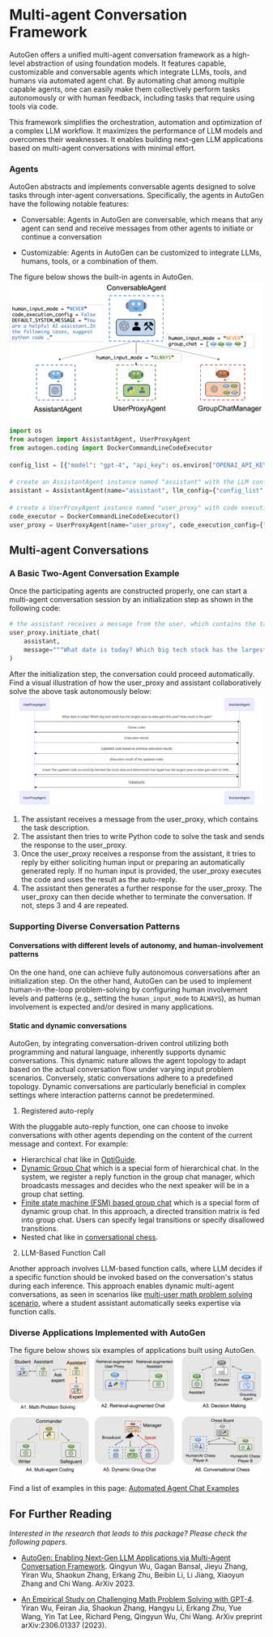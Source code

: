 # Multi-agent Conversation Framework

AutoGen offers a unified multi-agent conversation framework as a high-level abstraction of using foundation models. It features capable, customizable and conversable agents which integrate LLMs, tools, and humans via automated agent chat.
By automating chat among multiple capable agents, one can easily make them collectively perform tasks autonomously or with human feedback, including tasks that require using tools via code.

This framework simplifies the orchestration, automation and optimization of a complex LLM workflow. It maximizes the performance of LLM models and overcomes their weaknesses. It enables building next-gen LLM applications based on multi-agent conversations with minimal effort.

### Agents

AutoGen abstracts and implements conversable agents
designed to solve tasks through inter-agent conversations. Specifically, the agents in AutoGen have the following notable features:

- Conversable: Agents in AutoGen are conversable, which means that any agent can send
  and receive messages from other agents to initiate or continue a conversation

- Customizable: Agents in AutoGen can be customized to integrate LLMs, humans, tools, or a combination of them.

The figure below shows the built-in agents in AutoGen.
![Agent Chat Example](images/autogen_agents.png)

```python
import os
from autogen import AssistantAgent, UserProxyAgent
from autogen.coding import DockerCommandLineCodeExecutor

config_list = [{"model": "gpt-4", "api_key": os.environ["OPENAI_API_KEY"]}]

# create an AssistantAgent instance named "assistant" with the LLM configuration.
assistant = AssistantAgent(name="assistant", llm_config={"config_list": config_list})

# create a UserProxyAgent instance named "user_proxy" with code execution on docker.
code_executor = DockerCommandLineCodeExecutor()
user_proxy = UserProxyAgent(name="user_proxy", code_execution_config={"executor": code_executor})
```

## Multi-agent Conversations

### A Basic Two-Agent Conversation Example

Once the participating agents are constructed properly, one can start a multi-agent conversation session by an initialization step as shown in the following code:

```python
# the assistant receives a message from the user, which contains the task description
user_proxy.initiate_chat(
    assistant,
    message="""What date is today? Which big tech stock has the largest year-to-date gain this year? How much is the gain?""",
)
```

After the initialization step, the conversation could proceed automatically. Find a visual illustration of how the user_proxy and assistant collaboratively solve the above task autonomously below:
![Agent Chat Example](images/agent_example.png)

1. The assistant receives a message from the user_proxy, which contains the task description.
2. The assistant then tries to write Python code to solve the task and sends the response to the user_proxy.
3. Once the user_proxy receives a response from the assistant, it tries to reply by either soliciting human input or preparing an automatically generated reply. If no human input is provided, the user_proxy executes the code and uses the result as the auto-reply.
4. The assistant then generates a further response for the user_proxy. The user_proxy can then decide whether to terminate the conversation. If not, steps 3 and 4 are repeated.

### Supporting Diverse Conversation Patterns

#### Conversations with different levels of autonomy, and human-involvement patterns

On the one hand, one can achieve fully autonomous conversations after an initialization step. On the other hand, AutoGen can be used to implement human-in-the-loop problem-solving by configuring human involvement levels and patterns (e.g., setting the `human_input_mode` to `ALWAYS`), as human involvement is expected and/or desired in many applications.

#### Static and dynamic conversations

AutoGen, by integrating conversation-driven control utilizing both programming and natural language, inherently supports dynamic conversations. This dynamic nature allows the agent topology to adapt based on the actual conversation flow under varying input problem scenarios. Conversely, static conversations adhere to a predefined topology. Dynamic conversations are particularly beneficial in complex settings where interaction patterns cannot be predetermined.

1. Registered auto-reply

With the pluggable auto-reply function, one can choose to invoke conversations with other agents depending on the content of the current message and context. For example:
- Hierarchical chat like in [OptiGuide](https://github.com/microsoft/optiguide).
- [Dynamic Group Chat](https://github.com/microsoft/autogen/blob/main/notebook/agentchat_groupchat.ipynb) which is a special form of hierarchical chat. In the system, we register a reply function in the group chat manager, which broadcasts messages and decides who the next speaker will be in a group chat setting.
- [Finite state machine (FSM) based group chat](https://github.com/microsoft/autogen/blob/main/notebook/agentchat_graph_modelling_language_using_select_speaker.ipynb) which is a special form of dynamic group chat. In this approach, a directed transition matrix is fed into group chat. Users can specify legal transitions or specify disallowed transitions.
- Nested chat like in [conversational chess](https://github.com/microsoft/autogen/blob/main/notebook/agentchat_chess.ipynb).

2. LLM-Based Function Call

Another approach involves LLM-based function calls, where LLM decides if a specific function should be invoked based on the conversation's status during each inference. This approach enables dynamic multi-agent conversations, as seen in scenarios like [multi-user math problem solving scenario](https://github.com/microsoft/autogen/blob/main/notebook/agentchat_two_users.ipynb), where a student assistant automatically seeks expertise via function calls.

### Diverse Applications Implemented with AutoGen

The figure below shows six examples of applications built using AutoGen.
![Applications](images/app.png)

Find a list of examples in this page: [Automated Agent Chat Examples](../Examples.md#automated-multi-agent-chat)

## For Further Reading

_Interested in the research that leads to this package? Please check the following papers._

- [AutoGen: Enabling Next-Gen LLM Applications via Multi-Agent Conversation Framework](https://arxiv.org/abs/2308.08155). Qingyun Wu, Gagan Bansal, Jieyu Zhang, Yiran Wu, Shaokun Zhang, Erkang Zhu, Beibin Li, Li Jiang, Xiaoyun Zhang and Chi Wang. ArXiv 2023.

- [An Empirical Study on Challenging Math Problem Solving with GPT-4](https://arxiv.org/abs/2306.01337). Yiran Wu, Feiran Jia, Shaokun Zhang, Hangyu Li, Erkang Zhu, Yue Wang, Yin Tat Lee, Richard Peng, Qingyun Wu, Chi Wang. ArXiv preprint arXiv:2306.01337 (2023).
